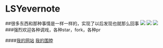 # LSYevernote
##很多东西和那种事情是一样一样的，实现了以后发现也就那么回事
![](https://github.com/allsome/LSYevernote/blob/master/2015-11-03%2011_55_18.gif) ![](https://github.com/allsome/LSYevernote/blob/master/2015-11-03%2011_52_16.gif) ![](https://github.com/allsome/LSYevernote/blob/master/2015-11-03%2011_59_48.gif)
###强烈欢迎各种调戏，各种star，fork，各种pr

####[我的网站](http://allsome.love) [我的围脖](http://weibo.com/oraclelsy)

 
 
